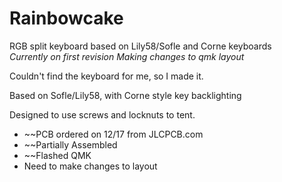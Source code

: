 # Rainbowcake
RGB split keyboard based on Lily58/Sofle and Corne keyboards  
*Currently on first revision*
*Making changes to qmk layout*  

Couldn't find the keyboard for me, so I made it.  

Based on Sofle/Lily58, with Corne style key backlighting  

Designed to use screws and locknuts to tent. 

* ~~PCB ordered on 12/17 from JLCPCB.com
* ~~Partially Assembled
* ~~Flashed QMK
* Need to make changes to layout

